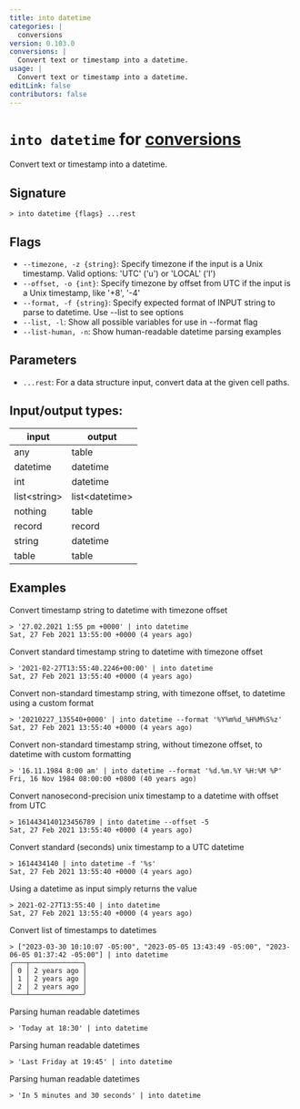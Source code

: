 ```yaml
---
title: into datetime
categories: |
  conversions
version: 0.103.0
conversions: |
  Convert text or timestamp into a datetime.
usage: |
  Convert text or timestamp into a datetime.
editLink: false
contributors: false
---
```

<!-- This file is automatically generated. Please edit the command in https://github.com/nushell/nushell instead. -->

# `into datetime` for [conversions](/commands/categories/conversions.md)

<div class='command-title'>Convert text or timestamp into a datetime.</div>

## Signature

```> into datetime {flags} ...rest```

## Flags

 -  `--timezone, -z {string}`: Specify timezone if the input is a Unix timestamp. Valid options: 'UTC' ('u') or 'LOCAL' ('l')
 -  `--offset, -o {int}`: Specify timezone by offset from UTC if the input is a Unix timestamp, like '+8', '-4'
 -  `--format, -f {string}`: Specify expected format of INPUT string to parse to datetime. Use --list to see options
 -  `--list, -l`: Show all possible variables for use in --format flag
 -  `--list-human, -n`: Show human-readable datetime parsing examples

## Parameters

 -  `...rest`: For a data structure input, convert data at the given cell paths.


## Input/output types:

| input        | output         |
| ------------ | -------------- |
| any          | table          |
| datetime     | datetime       |
| int          | datetime       |
| list\<string\> | list\<datetime\> |
| nothing      | table          |
| record       | record         |
| string       | datetime       |
| table        | table          |
## Examples

Convert timestamp string to datetime with timezone offset
```nu
> '27.02.2021 1:55 pm +0000' | into datetime
Sat, 27 Feb 2021 13:55:00 +0000 (4 years ago)
```

Convert standard timestamp string to datetime with timezone offset
```nu
> '2021-02-27T13:55:40.2246+00:00' | into datetime
Sat, 27 Feb 2021 13:55:40 +0000 (4 years ago)
```

Convert non-standard timestamp string, with timezone offset, to datetime using a custom format
```nu
> '20210227_135540+0000' | into datetime --format '%Y%m%d_%H%M%S%z'
Sat, 27 Feb 2021 13:55:40 +0000 (4 years ago)
```

Convert non-standard timestamp string, without timezone offset, to datetime with custom formatting
```nu
> '16.11.1984 8:00 am' | into datetime --format '%d.%m.%Y %H:%M %P'
Fri, 16 Nov 1984 08:00:00 +0800 (40 years ago)
```

Convert nanosecond-precision unix timestamp to a datetime with offset from UTC
```nu
> 1614434140123456789 | into datetime --offset -5
Sat, 27 Feb 2021 13:55:40 +0000 (4 years ago)
```

Convert standard (seconds) unix timestamp to a UTC datetime
```nu
> 1614434140 | into datetime -f '%s'
Sat, 27 Feb 2021 13:55:40 +0000 (4 years ago)
```

Using a datetime as input simply returns the value
```nu
> 2021-02-27T13:55:40 | into datetime
Sat, 27 Feb 2021 13:55:40 +0000 (4 years ago)
```

Convert list of timestamps to datetimes
```nu
> ["2023-03-30 10:10:07 -05:00", "2023-05-05 13:43:49 -05:00", "2023-06-05 01:37:42 -05:00"] | into datetime
╭───┬─────────────╮
│ 0 │ 2 years ago │
│ 1 │ 2 years ago │
│ 2 │ 2 years ago │
╰───┴─────────────╯

```

Parsing human readable datetimes
```nu
> 'Today at 18:30' | into datetime

```

Parsing human readable datetimes
```nu
> 'Last Friday at 19:45' | into datetime

```

Parsing human readable datetimes
```nu
> 'In 5 minutes and 30 seconds' | into datetime

```

